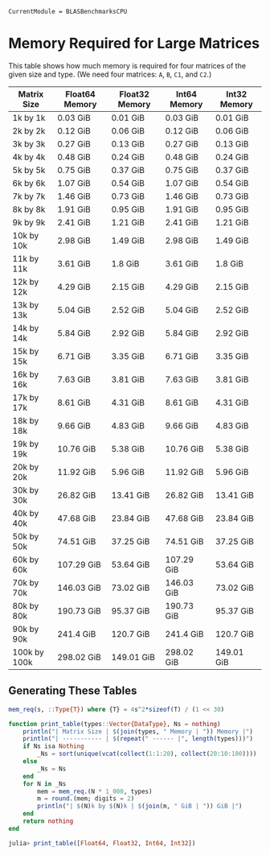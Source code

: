 ```@meta
CurrentModule = BLASBenchmarksCPU
```

# Memory Required for Large Matrices

This table shows how much memory is required for four matrices of the given size and type. (We need four matrices: `A`, `B`, `C1`, and `C2`.)

| Matrix Size | Float64 Memory | Float32 Memory | Int64 Memory | Int32 Memory |
| ----------- |  ------ | ------ | ------ | ------ |
| 1k by 1k | 0.03 GiB | 0.01 GiB | 0.03 GiB | 0.01 GiB |
| 2k by 2k | 0.12 GiB | 0.06 GiB | 0.12 GiB | 0.06 GiB |
| 3k by 3k | 0.27 GiB | 0.13 GiB | 0.27 GiB | 0.13 GiB |
| 4k by 4k | 0.48 GiB | 0.24 GiB | 0.48 GiB | 0.24 GiB |
| 5k by 5k | 0.75 GiB | 0.37 GiB | 0.75 GiB | 0.37 GiB |
| 6k by 6k | 1.07 GiB | 0.54 GiB | 1.07 GiB | 0.54 GiB |
| 7k by 7k | 1.46 GiB | 0.73 GiB | 1.46 GiB | 0.73 GiB |
| 8k by 8k | 1.91 GiB | 0.95 GiB | 1.91 GiB | 0.95 GiB |
| 9k by 9k | 2.41 GiB | 1.21 GiB | 2.41 GiB | 1.21 GiB |
| 10k by 10k | 2.98 GiB | 1.49 GiB | 2.98 GiB | 1.49 GiB |
| 11k by 11k | 3.61 GiB | 1.8 GiB | 3.61 GiB | 1.8 GiB |
| 12k by 12k | 4.29 GiB | 2.15 GiB | 4.29 GiB | 2.15 GiB |
| 13k by 13k | 5.04 GiB | 2.52 GiB | 5.04 GiB | 2.52 GiB |
| 14k by 14k | 5.84 GiB | 2.92 GiB | 5.84 GiB | 2.92 GiB |
| 15k by 15k | 6.71 GiB | 3.35 GiB | 6.71 GiB | 3.35 GiB |
| 16k by 16k | 7.63 GiB | 3.81 GiB | 7.63 GiB | 3.81 GiB |
| 17k by 17k | 8.61 GiB | 4.31 GiB | 8.61 GiB | 4.31 GiB |
| 18k by 18k | 9.66 GiB | 4.83 GiB | 9.66 GiB | 4.83 GiB |
| 19k by 19k | 10.76 GiB | 5.38 GiB | 10.76 GiB | 5.38 GiB |
| 20k by 20k | 11.92 GiB | 5.96 GiB | 11.92 GiB | 5.96 GiB |
| 30k by 30k | 26.82 GiB | 13.41 GiB | 26.82 GiB | 13.41 GiB |
| 40k by 40k | 47.68 GiB | 23.84 GiB | 47.68 GiB | 23.84 GiB |
| 50k by 50k | 74.51 GiB | 37.25 GiB | 74.51 GiB | 37.25 GiB |
| 60k by 60k | 107.29 GiB | 53.64 GiB | 107.29 GiB | 53.64 GiB |
| 70k by 70k | 146.03 GiB | 73.02 GiB | 146.03 GiB | 73.02 GiB |
| 80k by 80k | 190.73 GiB | 95.37 GiB | 190.73 GiB | 95.37 GiB |
| 90k by 90k | 241.4 GiB | 120.7 GiB | 241.4 GiB | 120.7 GiB |
| 100k by 100k | 298.02 GiB | 149.01 GiB | 298.02 GiB | 149.01 GiB |

## Generating These Tables

```julia
mem_req(s, ::Type{T}) where {T} = 4s^2*sizeof(T) / (1 << 30)

function print_table(types::Vector{DataType}, Ns = nothing)
    println("| Matrix Size | $(join(types, " Memory | ")) Memory |")
    println("| ----------- | $(repeat(" ------ |", length(types)))")
    if Ns isa Nothing
        _Ns = sort(unique(vcat(collect(1:1:20), collect(20:10:100))))
    else
        _Ns = Ns
    end
    for N in _Ns
        mem = mem_req.(N * 1_000, types)
        m = round.(mem; digits = 2)
        println("| $(N)k by $(N)k | $(join(m, " GiB | ")) GiB |")
    end
    return nothing
end
```

```julia
julia> print_table([Float64, Float32, Int64, Int32])
```
